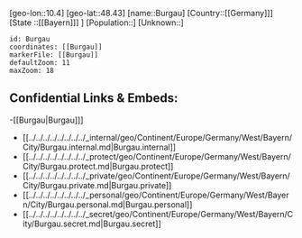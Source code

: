 ﻿---
location: [48.43,10.4]
mapzoom: [7,12] 
mapmarker: city 
type: City
tags:
- geo/City


SpocWebEntityId: 29410
isDeleted: false
confidential: public

---
[geo-lon::10.4]
[geo-lat::48.43]
[name::Burgau]
[Country::[[Germany]]]
[State ::[[Bayern]]] ]
[Population::]
[Unknown::]


```leaflet
id: Burgau
coordinates: [[Burgau]]
markerFile: [[Burgau]]
defaultZoom: 11 
maxZoom: 18
```


## Confidential Links & Embeds: 
-[[Burgau|Burgau]]] 
- [[../../../../../../../../_internal/geo/Continent/Europe/Germany/West/Bayern/City/Burgau.internal.md|Burgau.internal]] 
- [[../../../../../../../../_protect/geo/Continent/Europe/Germany/West/Bayern/City/Burgau.protect.md|Burgau.protect]] 
- [[../../../../../../../../_private/geo/Continent/Europe/Germany/West/Bayern/City/Burgau.private.md|Burgau.private]] 
- [[../../../../../../../../_personal/geo/Continent/Europe/Germany/West/Bayern/City/Burgau.personal.md|Burgau.personal]] 
- [[../../../../../../../../_secret/geo/Continent/Europe/Germany/West/Bayern/City/Burgau.secret.md|Burgau.secret]] 

